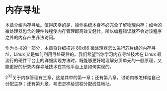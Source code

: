 # 内存寻址

本章介绍内存寻址。值得庆幸的是，操作系统本身不必完全了解物理内存；如今的微处理器包含的硬件线程使内存管理即高效又健壮，所以编程错误就不会对该程序之外的内存产生非法访问。

作为本书的一部分，本章将详细描述 80x86 微处理器怎么进行芯片级的内存寻址，Linux 又是如何利用寻址硬件的。我们希望当你学习内存寻址技术在 Linux 最流行的硬件平台上的详细实现方法时，既能够更好地理解分页单元的一般原理，又能更好的研究内存寻址技术在其他平台上是如何实现的。

$2^{32}$关于内存管理有三章，这是其中的第一章；还有第八章，讨论内核怎样给自己分配主存；还有第九章，考虑怎样给进程分配线性地址。
